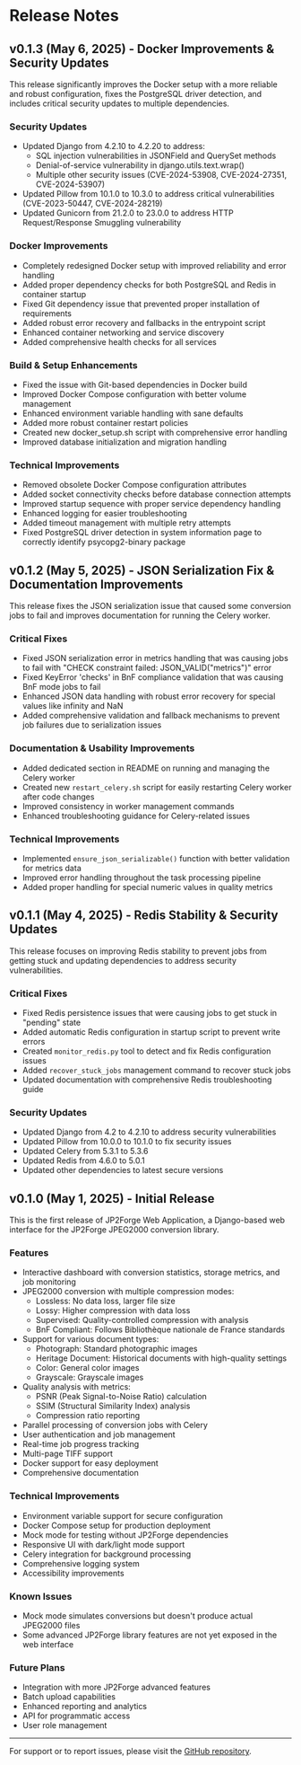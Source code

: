 # Release Notes

## v0.1.3 (May 6, 2025) - Docker Improvements & Security Updates

This release significantly improves the Docker setup with a more reliable and robust configuration, fixes the PostgreSQL driver detection, and includes critical security updates to multiple dependencies.

### Security Updates

- Updated Django from 4.2.10 to 4.2.20 to address:
  - SQL injection vulnerabilities in JSONField and QuerySet methods
  - Denial-of-service vulnerability in django.utils.text.wrap()
  - Multiple other security issues (CVE-2024-53908, CVE-2024-27351, CVE-2024-53907)
- Updated Pillow from 10.1.0 to 10.3.0 to address critical vulnerabilities (CVE-2023-50447, CVE-2024-28219)
- Updated Gunicorn from 21.2.0 to 23.0.0 to address HTTP Request/Response Smuggling vulnerability

### Docker Improvements

- Completely redesigned Docker setup with improved reliability and error handling
- Added proper dependency checks for both PostgreSQL and Redis in container startup
- Fixed Git dependency issue that prevented proper installation of requirements
- Added robust error recovery and fallbacks in the entrypoint script
- Enhanced container networking and service discovery
- Added comprehensive health checks for all services

### Build & Setup Enhancements

- Fixed the issue with Git-based dependencies in Docker build
- Improved Docker Compose configuration with better volume management
- Enhanced environment variable handling with sane defaults
- Added more robust container restart policies
- Created new docker_setup.sh script with comprehensive error handling
- Improved database initialization and migration handling

### Technical Improvements

- Removed obsolete Docker Compose configuration attributes
- Added socket connectivity checks before database connection attempts
- Improved startup sequence with proper service dependency handling
- Enhanced logging for easier troubleshooting
- Added timeout management with multiple retry attempts
- Fixed PostgreSQL driver detection in system information page to correctly identify psycopg2-binary package

## v0.1.2 (May 5, 2025) - JSON Serialization Fix & Documentation Improvements

This release fixes the JSON serialization issue that caused some conversion jobs to fail and improves documentation for running the Celery worker.

### Critical Fixes

- Fixed JSON serialization error in metrics handling that was causing jobs to fail with "CHECK constraint failed: JSON_VALID("metrics")" error
- Fixed KeyError 'checks' in BnF compliance validation that was causing BnF mode jobs to fail
- Enhanced JSON data handling with robust error recovery for special values like infinity and NaN
- Added comprehensive validation and fallback mechanisms to prevent job failures due to serialization issues

### Documentation & Usability Improvements

- Added dedicated section in README on running and managing the Celery worker
- Created new `restart_celery.sh` script for easily restarting Celery worker after code changes
- Improved consistency in worker management commands
- Enhanced troubleshooting guidance for Celery-related issues

### Technical Improvements

- Implemented `ensure_json_serializable()` function with better validation for metrics data
- Improved error handling throughout the task processing pipeline
- Added proper handling for special numeric values in quality metrics

## v0.1.1 (May 4, 2025) - Redis Stability & Security Updates

This release focuses on improving Redis stability to prevent jobs from getting stuck and updating dependencies to address security vulnerabilities.

### Critical Fixes

- Fixed Redis persistence issues that were causing jobs to get stuck in "pending" state
- Added automatic Redis configuration in startup script to prevent write errors
- Created `monitor_redis.py` tool to detect and fix Redis configuration issues 
- Added `recover_stuck_jobs` management command to recover stuck jobs
- Updated documentation with comprehensive Redis troubleshooting guide

### Security Updates

- Updated Django from 4.2 to 4.2.10 to address security vulnerabilities
- Updated Pillow from 10.0.0 to 10.1.0 to fix security issues
- Updated Celery from 5.3.1 to 5.3.6
- Updated Redis from 4.6.0 to 5.0.1
- Updated other dependencies to latest secure versions

## v0.1.0 (May 1, 2025) - Initial Release

This is the first release of JP2Forge Web Application, a Django-based web interface for the JP2Forge JPEG2000 conversion library.

### Features

- Interactive dashboard with conversion statistics, storage metrics, and job monitoring
- JPEG2000 conversion with multiple compression modes:
  - Lossless: No data loss, larger file size
  - Lossy: Higher compression with data loss
  - Supervised: Quality-controlled compression with analysis
  - BnF Compliant: Follows Bibliothèque nationale de France standards
- Support for various document types:
  - Photograph: Standard photographic images
  - Heritage Document: Historical documents with high-quality settings
  - Color: General color images
  - Grayscale: Grayscale images
- Quality analysis with metrics:
  - PSNR (Peak Signal-to-Noise Ratio) calculation
  - SSIM (Structural Similarity Index) analysis
  - Compression ratio reporting
- Parallel processing of conversion jobs with Celery
- User authentication and job management
- Real-time job progress tracking
- Multi-page TIFF support
- Docker support for easy deployment
- Comprehensive documentation

### Technical Improvements

- Environment variable support for secure configuration
- Docker Compose setup for production deployment
- Mock mode for testing without JP2Forge dependencies
- Responsive UI with dark/light mode support
- Celery integration for background processing
- Comprehensive logging system
- Accessibility improvements

### Known Issues

- Mock mode simulates conversions but doesn't produce actual JPEG2000 files
- Some advanced JP2Forge library features are not yet exposed in the web interface

### Future Plans

- Integration with more JP2Forge advanced features
- Batch upload capabilities
- Enhanced reporting and analytics
- API for programmatic access
- User role management

---

For support or to report issues, please visit the [GitHub repository](https://github.com/xy-liao/jp2forge_web).